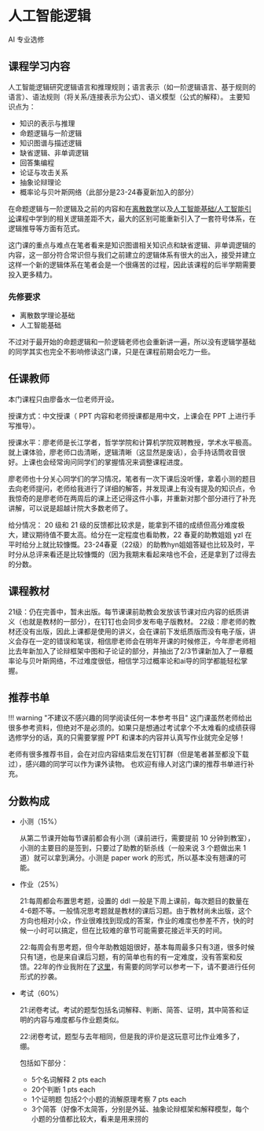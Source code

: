 # 人工智能逻辑 
<div class="badges">
    <span class="badge ai-badge">AI 专业选修</span>
</div>

## 课程学习内容
人工智能逻辑研究逻辑语言和推理规则；语言表示（如一阶逻辑语言、基于规则的语言）、语法规则（将关系/连接表示为公式）、语义模型（公式的解释）。
主要知识点为：

- 知识的表示与推理
- 命题逻辑与一阶逻辑
- 知识图谱与描述逻辑
- 缺省逻辑、非单调逻辑
- 回答集编程
- 论证与攻击关系
- 抽象论辩理论
- 概率论与贝叶斯网络（此部分是23-24春夏新加入的部分）
  
在命题逻辑与一阶逻辑及之前的内容和在[离散数学](../../major_basic/discrete_math/)以及[人工智能基础/人工智能引论](../../major_basic/ai_basic/)课程中学到的相关逻辑差距不大，最大的区别可能重新引入了一套符号体系，在逻辑推导等方面有范式。

这门课的重点与难点在笔者看来是知识图谱相关知识点和缺省逻辑、非单调逻辑的内容，这一部分符合常识但与我们之前建立的逻辑体系有很大的出入，接受并建立这样一个新的逻辑体系在笔者会是一个很痛苦的过程，因此该课程的后半学期需要投入更多精力。

### 先修要求

- 离散数学理论基础
- 人工智能基础

不过对于最开始的命题逻辑和一阶逻辑老师也会重新讲一遍，所以没有逻辑学基础的同学其实也完全不影响修读这门课，只是在课程前期会吃力一些。


## 任课教师
本门课程只由廖备水一位老师开设。

授课方式：中文授课（ PPT 内容和老师授课都是用中文，上课会在 PPT 上进行手写推导）。

授课水平：廖老师是长江学者，哲学学院和计算机学院双聘教授，学术水平极高。就上课体验，廖老师口齿清晰，逻辑清晰（这显然是废话），会手持话筒收音很好。上课也会经常询问同学们的掌握情况来调整课程进度。

廖老师也十分关心同学们的学习情况，笔者有一次下课后没听懂，拿着小测的题目去向老师提问，老师给我进行了详细的解答，并发现课上有没有提及的知识点，令我惊奇的是廖老师在两周后的课上还记得这件小事，并重新对那个部分进行了补充讲解，可以说是超越计院大多数老师了。

给分情况： 20 级和 21 级的反馈都比较求是，能拿到不错的成绩但高分难度极大，建议期待值不要太高。给分在一定程度也看助教，22 春夏的助教姐姐 yzl 在平时给分上就比较慷慨。23-24春夏（22级）的助教hyn姐姐答疑也比较及时，平时分从总评来看还是比较慷慨的（因为我期末看起来啥也不会，还是拿到了过得去的分数。


## 课程教材

21级：仍在完善中，暂未出版。每节课课前助教会发放该节课对应内容的纸质讲义（也就是教材的一部分），在钉钉也会同步发布电子版教材。
22级：廖老师的教材还没有出版，因此上课都是使用的讲义，会在课前下发纸质版而没有电子版，讲义会存在一定的错误和笔误，相信廖老师会在明年开课的时候修正，今年廖老师相比去年新加入了论辩框架中图和子论证的部分，并抽出了2/3节课新加入了一章概率论与贝叶斯网络，不过难度很低，相信学习过概率论和ai导的同学都能轻松掌握。

## 推荐书单

!!! warning "不建议不感兴趣的同学阅读任何一本参考书目"
    这门课虽然老师给出很多参考资料，但绝对不是必须的。如果只是想通过考试拿个不太难看的成绩获得选修学分的话，真的只需要掌握 PPT 和课本的内容并认真写作业就完全足够！

老师有很多推荐书目，会在对应内容结束后发在钉钉群（但是笔者甚至都没下载过），感兴趣的同学可以作为课外读物。
也欢迎有缘人对这门课的推荐书单进行补充。

## 分数构成

* 小测（15%）

    从第二节课开始每节课前都会有小测（课前进行，需要提前 10 分钟到教室），小测的主要目的是签到，只要过了助教的斩杀线（一般来说 3 个题做出来 1 道）就可以拿到满分。小测是 paper work 的形式，所以基本没有翘课的可能。

* 作业（25%）

    21:每周都会布置思考题，设置的 ddl 一般是下周上课前，每次题目的数量在4-6题不等。一般情况思考题就是教材的课后习题。由于教材尚未出版，这个方向也相对小众，作业很难找到现成的答案，作业的难度也参差不齐，快的时候一小时可以搞定，但在比较难的章节可能需要花接近半天的时间。
  
    22:每周会有思考题，但今年助教姐姐很好，基本每周最多只有3道，很多时候只有1道，也是来自课后习题，有的简单也有的有一定难度，没有答案和反馈。22年的作业我附在了[这里](https://github.com/dieKarotte/AI_Logic)，有需要的同学可以参考一下，请不要进行任何形式的抄袭。

* 考试（60%）

    21:闭卷考试。考试的题型包括名词解释、判断、简答、证明，其中简答和证明的内容与难度都与作业题类似。
  
    22:闭卷考试，题型与去年相同，但是我的评价是这玩意可比作业难多了，绷。
  
  包括如下部分：
  - 5个名词解释 2 pts each
  - 20个判断 1 pts each
  - 1个证明题 包括2个小题的消解原理考察 7 pts each
  - 3个简答（好像不太简答，分别是外延、抽象论辩框架和解释模型，每个小题的分值都比较大，看来是用来捞的
  
      
